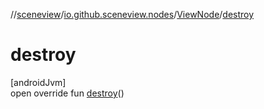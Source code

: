 //[sceneview](../../../index.md)/[io.github.sceneview.nodes](../index.md)/[ViewNode](index.md)/[destroy](destroy.md)

# destroy

[androidJvm]\
open override fun [destroy](destroy.md)()
